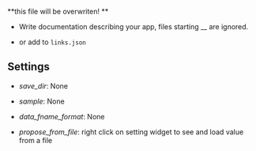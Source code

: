 **this file will be overwriten! **

 - Write documentation describing your app, files starting __ are ignored.

 - or add to `links.json`

## Settings

 - *save_dir*: None

 - *sample*: None

 - *data_fname_format*: None

 - *propose_from_file*: right click on setting widget to see and load value from a file

